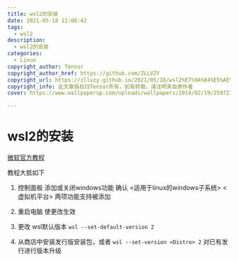 ```yaml
---
title: wsl2的安装
date: 2021-05-18 11:08:42
tags: 
  - wsl2
description: 
  - wsl2的安装
categories: 
  - Linux
copyright_author: Tensor
copyright_author_href: https://github.com/ZLLVZY
copyright_url: https://zllvzy.github.io/2021/05/18/wsl2%E7%9A%84%E5%AE%89%E8%A3%85/
copyright_info: 此文章版权归Tensor所有，如有转载，请注明来自原作者
cover: https://www.wallpaperup.com/uploads/wallpapers/2014/02/19/259727/f4056cdb600dc71619927518abfa3350.jpg

---
```

# wsl2的安装
[微软官方教程](https://docs.microsoft.com/en-us/windows/wsl/wsl2-install)

教程大抵如下

1. 控制面板 添加或关闭windows功能 确认 <适用于linux的windows子系统> <虚拟机平台> 两项功能支持被添加

2. 重启电脑 使更改生效

3. 更改 wsl默认版本 `wsl --set-default-version 2`

4. 从商店中安装发行版安装包，或者 `wsl --set-version <Distro> 2` 对已有发行进行版本升级
